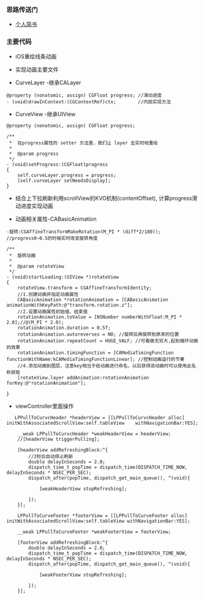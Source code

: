 ### 思路传送门
* [个人简书](http://www.jianshu.com/p/8d2eff1dc173 "悬停显示")
### 主要代码
* iOS重绘线条动画

* 实现动画主要文件

* CurveLayer -继承CALayer
```objc
@property (nonatomic, assign) CGFloat progress; //滑动进度
- (void)drawInContext:(CGContextRef)ctx;        //内部实现方法
```

* CurveView  -继承UIView <br/>
```objc
@property (nonatomic, assign) CGFloat progress;

```

```objc
/**
 *  在progress属性的 setter 方法里，我们让 layer 去实时地重绘
 *
 *  @param progress
 */
- (void)setProgress:(CGFloat)progress
{
    self.curveLayer.progress = progress;
    [self.curveLayer setNeedsDisplay];
}
```

* 结合上下拉刷新利用scrollView的KVO机制(contentOffset), 计算progress滑动进度实现动画

* 动画相关属性-CABasicAnimation

`-旋转:CGAffineTransformMakeRotation(M_PI * (diff*2/180)); //progress0~0.5的时候实时改变旋转角度`

```objc
/**
 *  旋转动画
 *
 *  @param rotateView
 */
- (void)startLoading:(UIView *)rotateView
{
    rotateView.transform = CGAffineTransformIdentity;
    //1.创建动画并指定动画属性
    CABasicAnimation *rotationAnimation = [CABasicAnimation animationWithKeyPath:@"transform.rotation.z"];
    //2.设置动画属性初始值、结束值
    rotationAnimation.toValue = [NSNumber numberWithFloat:M_PI * 2.0];//@(M_PI * 2.0);
    rotationAnimation.duration = 0.5f;
    rotationAnimation.autoreverses = NO; //旋转后再旋转到原来的位置
    rotationAnimation.repeatCount = HUGE_VALF; //可看做无穷大,起到循环动画的效果
    rotationAnimation.timingFunction = [CAMediaTimingFunction functionWithName:kCAMediaTimingFunctionLinear]; //控制动画运行的节奏
    //4.添加动画到图层，注意key相当于给动画进行命名，以后获得该动画时可以使用此名称获取
    [rotateView.layer addAnimation:rotationAnimation forKey:@"rotationAnimation"];
    
}
```
* viewController里面操作
```objc
   LPPullToCurvcHeader *headerView = [[LPPullToCurvcHeader alloc] initWithAssociatedScrollView:self.tableView    withNavigationBar:YES];
    
    __weak LPPullToCurvcHeader *weakHeaderView = headerView;
    //[headerView triggerPulling];
    
    [headerView addRefreshingBlock:^{
        //2秒后自动停止刷新
        double delayInSeconds = 2.0;
        dispatch_time_t popTime = dispatch_time(DISPATCH_TIME_NOW, delayInSeconds * NSEC_PER_SEC);
        dispatch_after(popTime, dispatch_get_main_queue(), ^(void){
            
            [weakHeaderView stopRefreshing];
            
        });
    }];
    
    LPPullToCurveFooter *footerView = [[LPPullToCurveFooter alloc] initWithAssociatedScrollView:self.tableView withNavigationBar:YES];
    
    __weak LPPullToCurveFooter *weakFooterView = footerView;
    
    [footerView addRefreshingBlock:^{
        double delayInSeconds = 2.0;
        dispatch_time_t popTime = dispatch_time(DISPATCH_TIME_NOW, delayInSeconds * NSEC_PER_SEC);
        dispatch_after(popTime, dispatch_get_main_queue(), ^(void){
            
            [weakFooterView stopRefreshing];
            
        });
    }];
